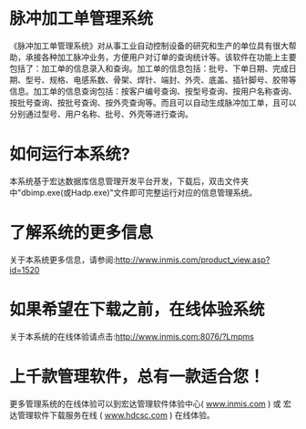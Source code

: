 # 脉冲加工单管理系统

《脉冲加工单管理系统》对从事工业自动控制设备的研究和生产的单位具有很大帮助，承接各种加工脉冲业务，方便用户对订单的查询统计等。该软件在功能上主要包括了：加工单的信息录入和查询。加工单的信息包括：批号、下单日期、完成日期、型号、规格、电感系数、骨架、焊针、端封、外壳、底盖、插针脚号、胶带等信息。加工单的信息查询包括：按客户编号查询、按型号查询、按用户名称查询、按批号查询、按批号查询、按外壳查询等。而且可以自动生成脉冲加工单，且可以分别通过型号、用户名称、批号、外壳等进行查询。

# 如何运行本系统?

本系统基于宏达数据库信息管理开发平台开发，下载后，双击文件夹中"dbimp.exe(或Hadp.exe)"文件即可完整运行对应的信息管理系统。

# 了解系统的更多信息

关于本系统更多信息，请参阅:http://www.inmis.com/product_view.asp?id=1520

# 如果希望在下载之前，在线体验系统

关于本系统的在线体验请点击:http://www.inmis.com:8076/?Lmpms

# 上千款管理软件，总有一款适合您！

更多管理系统的在线体验可以到宏达管理软件体验中心( www.inmis.com ) 或 宏达管理软件下载服务在线 ( www.hdcsc.com ) 在线体验。

